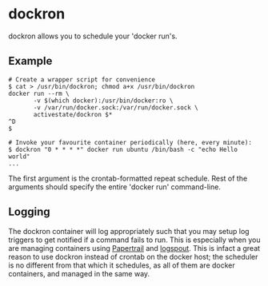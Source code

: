 dockron
=======

dockron allows you to schedule your 'docker run's. 

Example
-------

```
# Create a wrapper script for convenience
$ cat > /usr/bin/dockron; chmod a+x /usr/bin/dockron
docker run --rm \
       -v $(which docker):/usr/bin/docker:ro \
       -v /var/run/docker.sock:/var/run/docker.sock \
       activestate/dockron $*
^D
$

# Invoke your favourite container periodically (here, every minute):
$ dockron "0 * * * *" docker run ubuntu /bin/bash -c "echo Hello world"
...
```

The first argument is the crontab-formatted repeat schedule. Rest of
the arguments should specify the entire 'docker run' command-line.

Logging
-------

The dockron container will log appropriately such that you may setup
log triggers to get notified if a command fails to run. This is
especially when you are managing containers using
[Papertrail](https://papertrailapp.com) and
[logspout](https://github.com/progrium/logspout). This is infact a
great reason to use dockron instead of crontab on the docker host; the
scheduler is no different from that which it schedules, as all of them
are docker containers, and managed in the same way.
